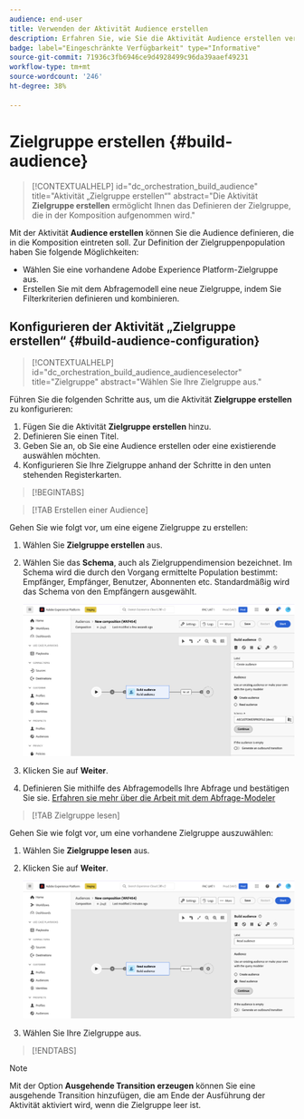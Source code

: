 ```yaml
---
audience: end-user
title: Verwenden der Aktivität Audience erstellen
description: Erfahren Sie, wie Sie die Aktivität Audience erstellen verwenden
badge: label="Eingeschränkte Verfügbarkeit" type="Informative"
source-git-commit: 71936c3fb6946ce9d4928499c96da39aaef49231
workflow-type: tm+mt
source-wordcount: '246'
ht-degree: 38%

---
```



# Zielgruppe erstellen {#build-audience}

>[!CONTEXTUALHELP]
>id="dc_orchestration_build_audience"
>title="Aktivität „Zielgruppe erstellen“"
>abstract="Die Aktivität **Zielgruppe erstellen** ermöglicht Ihnen das Definieren der Zielgruppe, die in der Komposition aufgenommen wird."

Mit der Aktivität **Audience erstellen** können Sie die Audience definieren, die in die Komposition eintreten soll. Zur Definition der Zielgruppenpopulation haben Sie folgende Möglichkeiten:

* Wählen Sie eine vorhandene Adobe Experience Platform-Zielgruppe aus.
* Erstellen Sie mit dem Abfragemodell eine neue Zielgruppe, indem Sie Filterkriterien definieren und kombinieren.

## Konfigurieren der Aktivität „Zielgruppe erstellen“ {#build-audience-configuration}

>[!CONTEXTUALHELP]
>id="dc_orchestration_build_audience_audienceselector"
>title="Zielgruppe"
>abstract="Wählen Sie Ihre Zielgruppe aus."

Führen Sie die folgenden Schritte aus, um die Aktivität **Zielgruppe erstellen** zu konfigurieren:

1. Fügen Sie die Aktivität **Zielgruppe erstellen** hinzu.
1. Definieren Sie einen Titel.
1. Geben Sie an, ob Sie eine Audience erstellen oder eine existierende auswählen möchten.
1. Konfigurieren Sie Ihre Zielgruppe anhand der Schritte in den unten stehenden Registerkarten.

>[!BEGINTABS]

>[!TAB Erstellen einer Audience]

Gehen Sie wie folgt vor, um eine eigene Zielgruppe zu erstellen:

1. Wählen Sie **Zielgruppe erstellen** aus.
1. Wählen Sie das **Schema**, auch als Zielgruppendimension bezeichnet. Im Schema wird die durch den Vorgang ermittelte Population bestimmt: Empfänger, Empfänger, Benutzer, Abonnenten etc. Standardmäßig wird das Schema von den Empfängern ausgewählt.

   ![](../assets/build-audience-create.png)

1. Klicken Sie auf **Weiter**.
1. Definieren Sie mithilfe des Abfragemodells Ihre Abfrage und bestätigen Sie sie. [Erfahren sie mehr über die Arbeit mit dem Abfrage-Modeler](../../query/query-modeler-overview.md)

>[!TAB Zielgruppe lesen]

Gehen Sie wie folgt vor, um eine vorhandene Zielgruppe auszuwählen:

1. Wählen Sie **Zielgruppe lesen** aus.
1. Klicken Sie auf **Weiter**.

   ![](../assets/build-audience-read.png)

1. Wählen Sie Ihre Zielgruppe aus.

>[!ENDTABS]

>[!NOTE]
>
>Mit der Option **Ausgehende Transition erzeugen** können Sie eine ausgehende Transition hinzufügen, die am Ende der Ausführung der Aktivität aktiviert wird, wenn die Zielgruppe leer ist.

<!--
## Examples{#build-audience-examples}

Here is an example of a workflow with two **Build audience** activities. The first one targets the poker players audience, followed by an email delivery. The second one targets the VIP clients audience, followed by an SMS delivery.

![](../assets/workflow-audience-example.png)
-->
